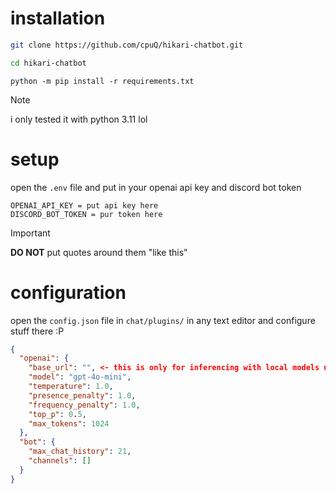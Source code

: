 # installation
```bash
git clone https://github.com/cpuQ/hikari-chatbot.git
```
```bash
cd hikari-chatbot
```
```Pip Requirements
python -m pip install -r requirements.txt
```
> [!note]
> i only tested it with python 3.11 lol

# setup
open the `.env` file and put in your openai api key and discord bot token
```
OPENAI_API_KEY = put api key here
DISCORD_BOT_TOKEN = pur token here 
```
> [!important]
> **DO NOT** put quotes around them "like this"

# configuration
open the `config.json` file in `chat/plugins/` in any text editor and configure stuff there :P
```json
{
  "openai": {
    "base_url": "", <- this is only for inferencing with local models using something like LMStudio
    "model": "gpt-4o-mini",
    "temperature": 1.0,
    "presence_penalty": 1.0,
    "frequency_penalty": 1.0,
    "top_p": 0.5,
    "max_tokens": 1024
  },
  "bot": {
    "max_chat_history": 21,
    "channels": []
  }
}
```
